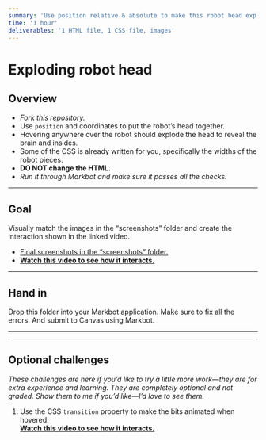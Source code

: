 ```yaml
---
summary: 'Use position relative & absolute to make this robot head explode when hovered.'
time: '1 hour'
deliverables: '1 HTML file, 1 CSS file, images'
---
```


# Exploding robot head

## Overview

- *Fork this repository.*
- Use `position` and coordinates to put the robot’s head together.
- Hovering anywhere over the robot should explode the head to reveal the brain and insides.
- Some of the CSS is already written for you, specifically the widths of the robot pieces.
- **DO NOT change the HTML.**
- *Run it through Markbot and make sure it passes all the checks.*

---

## Goal

Visually match the images in the “screenshots” folder and create the interaction shown in the linked video.

- [Final screenshots in the “screenshots” folder.](screenshots)
- [**Watch this video to see how it interacts.**](https://youtu.be/2MUuEi1QTgg)

---

## Hand in

Drop this folder into your Markbot application. Make sure to fix all the errors. And submit to Canvas using Markbot.

---
---

## Optional challenges

*These challenges are here if you’d like to try a little more work—they are for extra experience and learning. They are completely optional and not graded. Show them to me if you’d like—I’d love to see them.*

1. Use the CSS `transition` property to make the bits animated when hovered.
  <br>[**Watch this video to see how it interacts.**](https://youtu.be/HZnfMeP2bh0)
